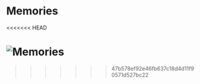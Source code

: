 # Memories
<<<<<<< HEAD

![Memories](https://i.ibb.co/Z8Y0CJv/Screenshot-2020-10-30-at-11-10-04.png)
=======
>>>>>>> 47b578ef92e46fb637c18d4d11f90571d527bc22
